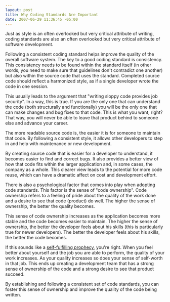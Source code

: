 ```yaml
---
layout: post
title: Why Coding Standards Are Important
date: 2007-06-29 11:36:45 -05:00
---
```


Just as style is an often overlooked but very critical attribute of writing, coding standards are also an often overlooked but very critical attribute of software development.  

Following a consistent coding standard helps improve the quality of the overall software system. The key to a good coding standard is consistency. This consistency needs to be found within the standard itself (in other words, you need to make sure that guidelines don't contradict one another) but also within the source code that uses the standard. Completed source code should reflect a harmonized style, as if a single developer wrote the code in one session. 

This usually leads to the argument that "writing sloppy code provides job security". In a way, this is true. If you are the only one that can understand the code (both structurally and functionally) you will be the only one that can make changes and bug fixes to that code. This is what you want, right? That way, you will never be able to leave that product behind to someone else and advance your career. 

The more readable source code is, the easier it is for someone to maintain that code. By following a consistent style, it allows other developers to step in and help with maintenance or new development. 

By creating source code that is easier for a developer to understand, it becomes easier to find and correct bugs. It also provides a better view of how that code fits within the larger application and, in some cases, the company as a whole. This clearer view leads to the potential for more code reuse, which can have a dramatic affect on cost and development effort. 

There is also a psychological factor that comes into play when adopting code standards. This factor is the sense of "code ownership". Code ownership refers to a feeling of pride about the quality of the work done and a desire to see that code (product) do well. The higher the sense of ownership, the better the quality becomes. 

This sense of code ownership increases as the application becomes more stable and the code becomes easier to maintain. The higher the sense of ownership, the better the developer feels about his skills (this is particularly true for newer developers). The better the developer feels about his skills, the better the code becomes. 

If this sounds like a [self-fulfilling prophecy](http://en.wikipedia.org/wiki/Self-fulfilling_prophecy), you're right. When you feel better about yourself and the job you are able to perform, the quality of your work increases. As your quality increases so does your sense of self-worth in that job. This ends up creating a development team that has a strong sense of ownership of the code and a strong desire to see that product succeed. 

By establishing and following a consistent set of code standards, you can foster this sense of ownership and improve the quality of the code being written.

